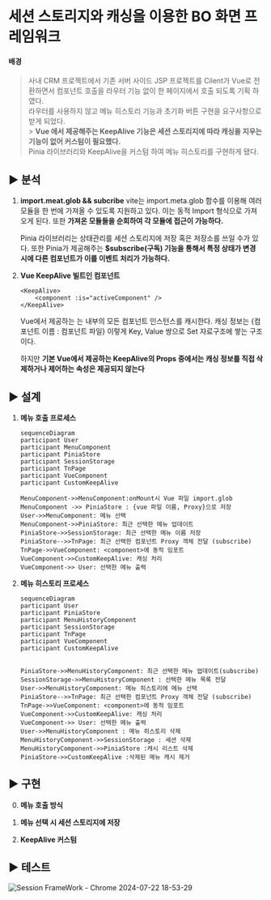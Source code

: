 # 세션 스토리지와 캐싱을 이용한 BO 화면 프레임워크

#### 배경

> 사내 CRM 프로젝트에서 기존 서버 사이드 JSP 프로젝트를 Cilent가 Vue로 전환하면서 컴포넌트 호출을 라우터 기능 없이 한 페이지에서 호출 되도록 기획 하였다. </br>
> 라우터를 사용하지 않고 메뉴 히스토리 기능과 초기화 버튼 구현을 요구사항으로 받게 되었다. </br> > **Vue 에서 제공해주는 KeepAlive 기능은 세션 스토리지에 따라 캐싱을 지우는 기능이 없어 커스텀이 필요했다.** </br>
> Pinia 라이브러리와 KeepAlive을 커스텀 하여 메뉴 히스토리를 구현하게 됐다.

## ▶ 분석

1. **import.meat.glob && subcribe**
   vite는 import.meta.glob 함수를 이용해 여러 모듈을 한 번에 가져올 수 있도록 지원하고 있다. 이는 동적 Import 형식으로 가져오게 된다. 또한 **가져온 모듈들을 순회하여 각 모듈에 접근이 가능하다.**</br>

    Pinia 라이브러리는 상태관리를 세션 스토리지에 저장 혹은 저장소를 쓰일 수가 있다. 또한 Pinia가 제공해주는 **$subscribe(구독) 기능을 통해서 특정 상태가 변경 시에 다른 컴포넌트가 이를 이벤트 처리가 가능하다.**

2. **Vue KeepAlive 빌트인 컴포넌트**

    ```vue
    <KeepAlive>
        <component :is="activeComponent" />
    </KeepAlive>
    ```

    Vue에서 제공하는 <KeepAlive>는 내부의 모든 컴포넌트 인스턴스를 캐시한다. 캐싱 정보는 {컴포넌트 이름 : 컴포넌트 파일} 이렇게 Key, Value 쌍으로 Set 자료구조에 쌓는 구조이다.

    하지만 **기본 Vue에서 제공하는 KeepAlive의 Props 중에서는 캐싱 정보를 직접 삭제하거나 제어하는 속성은 제공되지 않는다**

## ▶ 설계

1. **메뉴 호출 프로세스**

    ```mermaid
    sequenceDiagram
    participant User
    participant MenuComponent
    participant PiniaStore
    participant SessionStorage
    participant TnPage
    participant VueComponent
    participant CustomKeepAlive

    MenuComponent->>MenuComponent:onMount시 Vue 파일 import.glob
    MenuComponent ->> PiniaStore : {vue 파일 이름, Proxy}으로 저장
    User->>MenuComponent: 메뉴 선택
    MenuComponent->>PiniaStore: 최근 선택한 메뉴 업데이트
    PiniaStore->>SessionStorage: 최근 선택한 메뉴 이름 저장
    PiniaStore-->>TnPage: 최근 선택한 컴포넌트 Proxy 객체 전달 (subscribe)
    TnPage->>VueComponent: <component>에 동적 임포트
    VueComponent->>CustomKeepAlive: 캐싱 처리
    VueComponent->> User: 선택한 메뉴 출력
    ```

2. **메뉴 히스토리 프로세스**

    ```mermaid
    sequenceDiagram
    participant User
    participant PiniaStore
    participant MenuHistoryComponent
    participant SessionStorage
    participant TnPage
    participant VueComponent
    participant CustomKeepAlive


    PiniaStore->>MenuHistoryComponent: 최근 선택한 메뉴 업데이트(subscribe)
    SessionStorage->>MenuHistoryComponent : 선택한 메뉴 목록 전달
    User->>MenuHistoryComponent: 메뉴 히스토리에 메뉴 선택
    PiniaStore-->>TnPage: 최근 선택한 컴포넌트 Proxy 객체 전달 (subscribe)
    TnPage->>VueComponent: <component>에 동적 임포트
    VueComponent->>CustomKeepAlive: 캐싱 처리
    VueComponent->> User: 선택한 메뉴 출력
    User->>MenuHistoryComponent : 메뉴 히스토리 삭제
    MenuHistoryComponent->>SessionStorage : 세션 삭제
    MenuHistoryComponent->>PiniaStore :캐시 리스트 삭제
    PiniaStore->>CustomKeepAlive :삭제된 메뉴 캐시 제거
    ```

## ▶ 구현

0. **메뉴 호출 방식**

1. **메뉴 선택 시 세션 스토리지에 저장**

2. **KeepAlive 커스텀**

## ▶ 테스트
![Session FrameWork - Chrome 2024-07-22 18-53-29](https://github.com/user-attachments/assets/dbcef3d8-f30b-40ab-95a9-676469b230c0)
